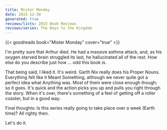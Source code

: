 ```yaml
---
title: Mister Monday
date: 2015-12-30
generated: true
reviews/lists: 2015 Book Reviews
reviews/series: The Keys to the Kingdom
---
```

{{< goodreads book="Mister Monday" cover="true" >}}

I'm pretty sure that Arthur died. He had a massive asthma attack, and, as his oxygen starved brain struggled its last, he hallucinated all of the rest. How else do you describe just how ... odd this book is.  

That being said, I liked it. It's weird. Garth Nix really does his Proper Nouns. Everything felt like it Meant Something, although we never quite got a perfect idea what Anything was. Most of them were close enough though; so it goes. It's quick and the action picks you up and pulls you right through the story. When it's over, there's something of a feel of getting off a roller coaster, but in a good way.  

<!--more-->

Final thoughts: Is this series really going to take place over a week (Earth time)? All righty then.  

Let's do it.


